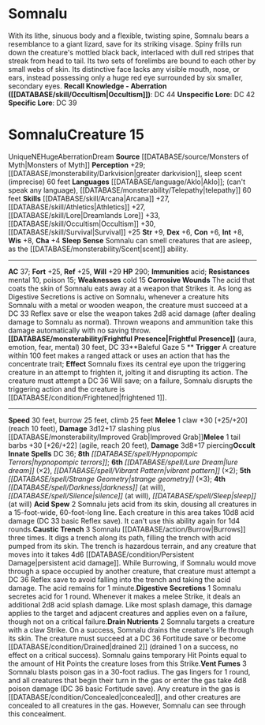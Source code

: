 ﻿---
ac: '37'
alignment: NE
burrow_speed: '25'
charisma: '+4'
climb_speed: '25'
constitution: '+6'
creature_ability:
- Acid Spew
- Baleful Gaze
- Caustic Trench
- Corrosive Wounds
- Digestive Secretions
- Drain
- Nutrients
- Frightful Presence
- Sleep Sense
- Vent Fumes
creature_family: '[[DATABASE/monsterfamily/Somnalu|Somnalu]]'
dexterity: '+6'
fortitude: '+25'
hp: '290'
id: '1737'
immunity:
- '[[DATABASE/trait/Acid|acid]]'
intelligence: '+8'
land_speed: '30'
language:
- '[[DATABASE/language/Aklo|Aklo]] ; (can''t speak any language)'
- '[[DATABASE/monsterability/Telepathy|telepathy]] 60 feet'
level: '15'
max_speed: '30'
name: Somnalu
perception: '+29'
rarity: Unique
reflex: '+25'
resistance:
- '[[DATABASE/trait/Mental|mental]] 10'
- '[[DATABASE/trait/Poison|poison]] 15'
sense:
- '[[DATABASE/monsterability/Darkvision|greater darkvision]]'
- sleep scent (imprecise) 60feet
size: Huge
skill:
- '[[DATABASE/skill/Arcana|Arcana]] +27'
- '[[DATABASE/skill/Athletics|Athletics]] +27'
- '[[DATABASE/skill/Lore|Dreamlands Lore]] +33'
- '[[DATABASE/skill/Occultism|Occultism]] +30'
- '[[DATABASE/skill/Survival|Survival]] +25'
source: '[[DATABASE/source/Monsters of Myth|Monsters of Myth]]'
speed:
- 30 feet
- burrow 25 feet
- climb 25 feet
spell:
- '[[DATABASE/spell/Darkness|Darkness]]'
- '[[DATABASE/spell/Hypnopompic Terrors|Hypnopompic Terrors]]'
- '[[DATABASE/spell/Lure Dream|Lure Dream]]'
- '[[DATABASE/spell/Silence|Silence]]'
- '[[DATABASE/spell/Sleep|Sleep]]'
- '[[DATABASE/spell/Strange Geometry|Strange Geometry]]'
- '[[DATABASE/spell/Vibrant Pattern|Vibrant Pattern]]'
strength: '+9'
strength_req: '9'
strongest_save:
- Will
trait:
- '[[DATABASE/trait/Aberration|Aberration]]'
- '[[DATABASE/trait/Dream|Dream]]'
- '[[DATABASE/trait/Unique|Unique]]'
type: Creature
vision: Greater darkvision
weakest_save:
- Fortitude
- Reflex
weakness:
- '[[DATABASE/trait/Cold|cold]] 15'
will: '+29'
wisdom: '+8'

---
# Somnalu

With its lithe, sinuous body and a flexible, twisting spine, Somnalu bears a resemblance to a giant lizard, save for its striking visage. Spiny frills run down the creature's mottled black back, interlaced with dull red stripes that streak from head to tail. Its two sets of forelimbs are bound to each other by small webs of skin. Its distinctive face lacks any visible mouth, nose, or ears, instead possessing only a huge red eye surrounded by six smaller, secondary eyes.
**Recall Knowledge - Aberration ([[DATABASE/skill/Occultism|Occultism]])**: DC 44
**Unspecific Lore**: DC 42
**Specific Lore**: DC 39

# Somnalu<span class="item-type">Creature 15</span>

<span class="trait-unique item-trait">Unique</span><span class="trait-alignment item-trait">NE</span><span class="trait-size item-trait">Huge</span><span class="item-trait">Aberration</span><span class="item-trait">Dream</span>
**Source** [[DATABASE/source/Monsters of Myth|Monsters of Myth]]
**Perception** +29; [[DATABASE/monsterability/Darkvision|greater darkvision]], sleep scent (imprecise) 60 feet
**Languages** [[DATABASE/language/Aklo|Aklo]]; (can't speak any language), [[DATABASE/monsterability/Telepathy|telepathy]] 60 feet
**Skills** [[DATABASE/skill/Arcana|Arcana]] +27, [[DATABASE/skill/Athletics|Athletics]] +27, [[DATABASE/skill/Lore|Dreamlands Lore]] +33, [[DATABASE/skill/Occultism|Occultism]] +30, [[DATABASE/skill/Survival|Survival]] +25
**Str** +9, **Dex** +6, **Con** +6, **Int** +8, **Wis** +8, **Cha** +4
**Sleep Sense** Somnalu can smell creatures that are asleep, as the [[DATABASE/monsterability/Scent|scent]] ability.

---
**AC** 37; **Fort** +25, **Ref** +25, **Will** +29
**HP** 290; **Immunities** acid; **Resistances** mental 10, poison 15; **Weaknesses** cold 15
<span class="in-box-ability">**Corrosive Wounds** The acid that coats the skin of Somnalu eats away at a weapon that Strikes it. As long as Digestive Secretions is active on Somnalu, whenever a creature hits Somnalu with a metal or wooden weapon, the creature must succeed at a DC 33 Reflex save or else the weapon takes 2d8 acid damage (after dealing damage to Somnalu as normal). Thrown weapons and ammunition take this damage automatically with no saving throw.</span><span class="in-box-ability">**[[DATABASE/monsterability/Frightful Presence|Frightful Presence]]** (aura, emotion, fear, mental) 30 feet, DC 33</span><span class="in-box-ability">**Baleful Gaze <span class="action-icon">5</span> ** **Trigger** A creature within 100 feet makes a ranged attack or uses an action that has the concentrate trait; **Effect** Somnalu fixes its central eye upon the triggering creature in an attempt to frighten it, jolting it and disrupting its action. The creature must attempt a DC 36 Will save; on a failure, Somnalu disrupts the triggering action and the creature is [[DATABASE/condition/Frightened|frightened 1]].</span>

---
**Speed** 30 feet, burrow 25 feet, climb 25 feet
<span class="in-box-ability">**Melee** <span class="action-icon">1</span> claw +30 [+25/+20] (reach 10 feet), **Damage** 3d12+17 slashing plus [[DATABASE/monsterability/Improved Grab|Improved Grab]]</span><span class="in-box-ability">**Melee** <span class="action-icon">1</span> tail barbs +30 [+26/+22] (agile, reach 20 feet), **Damage** 3d8+17 piercing</span>**Occult Innate Spells** DC 36; **8th** _[[DATABASE/spell/Hypnopompic Terrors|hypnopompic terrors]]_; **6th** _[[DATABASE/spell/Lure Dream|lure dream]]_ (×2), _[[DATABASE/spell/Vibrant Pattern|vibrant pattern]]_ (×2); **5th** _[[DATABASE/spell/Strange Geometry|strange geometry]]_ (×3); **4th** _[[DATABASE/spell/Darkness|darkness]]_ (at will), _[[DATABASE/spell/Silence|silence]]_ (at will), _[[DATABASE/spell/Sleep|sleep]]_ (at will)
<span class="in-box-ability">**Acid Spew** <span class="action-icon">2</span> Somnalu jets acid from its skin, dousing all creatures in a 15-foot-wide, 60-foot-long line. Each creature in this area takes 10d8 acid damage (DC 33 basic Reflex save). It can't use this ability again for 1d4 rounds.</span><span class="in-box-ability">**Caustic Trench** <span class="action-icon">3</span> Somnalu [[DATABASE/action/Burrow|Burrows]] three times. It digs a trench along its path, filling the trench with acid pumped from its skin. The trench is hazardous terrain, and any creature that moves into it takes 4d6 [[DATABASE/condition/Persistent Damage|persistent acid damage]]. While Burrowing, if Somnalu would move through a space occupied by another creature, that creature must attempt a DC 36 Reflex save to avoid falling into the trench and taking the acid damage. The acid remains for 1 minute.</span><span class="in-box-ability">**Digestive Secretions** <span class="action-icon">1</span> Somnalu secretes acid for 1 round. Whenever it makes a melee Strike, it deals an additional 2d8 acid splash damage. Like most splash damage, this damage applies to the target and adjacent creatures and applies even on a failure, though not on a critical failure.</span><span class="in-box-ability">**Drain Nutrients** <span class="action-icon">2</span> Somnalu targets a creature with a claw Strike. On a success, Somnalu drains the creature's life through its skin. The creature must succeed at a DC 36 Fortitude save or become [[DATABASE/condition/Drained|drained 2]] (drained 1 on a success, no effect on a critical success). Somnalu gains temporary Hit Points equal to the amount of Hit Points the creature loses from this Strike.</span><span class="in-box-ability">**Vent Fumes** <span class="action-icon">3</span> Somnalu blasts poison gas in a 30-foot radius. The gas lingers for 1 round, and all creatures that begin their turn in the gas or enter the gas take 4d8 poison damage (DC 36 basic Fortitude save). Any creature in the gas is [[DATABASE/condition/Concealed|concealed]], and other creatures are concealed to all creatures in the gas. However, Somnalu can see through this concealment.</span>